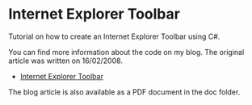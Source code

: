 Internet Explorer Toolbar
=========================

Tutorial on how to create an Internet Explorer Toolbar using C#.

You can find more information about the code on my blog. The original article was written on 16/02/2008.

* [Internet Explorer Toolbar](http://cgeers.com/2008/02/16/internet-explorer-toolbar/)

The blog article is also available as a PDF document in the doc folder.
